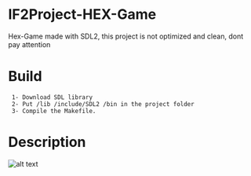 # IF2Project-HEX-Game
Hex-Game made with SDL2, this project is not optimized and clean, dont pay attention 

# Build
````
 1- Download SDL library
 2- Put /lib /include/SDL2 /bin in the project folder
 3- Compile the Makefile.

````


# Description

![alt text](https://github.com/[cqptomii]/[IF2Project-HEX-Game]/image/img.jpg?raw=true)
